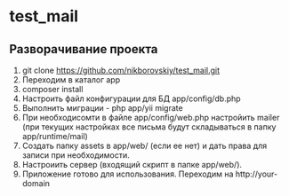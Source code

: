 # test_mail

## Разворачивание проекта
1. git clone https://github.com/nikborovskiy/test_mail.git
2. Переходим в каталог app
3. composer install
4. Настроить файл конфигурации для БД app/config/db.php
5. Выполнить миграции - php app/yii migrate
6. При необходисомти в файле app/config/web.php настройить mailer 
(при текущих настройках все письма будут складываться в папку app/runtime/mail)
7. Создать папку assets в app/web/ (если ее нет) и дать права для записи при необходимости.
8. Настроиить сервер (входящий скрипт в папке app/web/).
9. Приложение готово для использования. Переходим на http://your-domain
